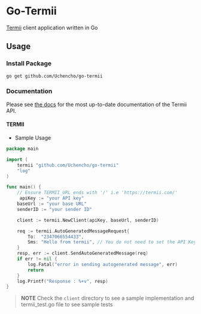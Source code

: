 # Go-Termii

[Termii](https://developers.termii.com/) client application written in Go

## Usage

### Install Package

```bash
go get github.com/Uchencho/go-termii
```

### Documentation

Please see [the docs](https://developers.termii.com/) for the most up-to-date documentation of the Termii API.

#### TERMII

- Sample Usage

```go
package main

import (
    termii "github.com/Uchencho/go-termii"
    "log"
)

func main() {
    // Ensure TERMII_URL ends with '/' i.e 'https://termii.com/'
     apiKey := "your API key"
    baseUrl := "your base URL"
    senderID := "your sender ID"

    client := termii.NewClient(apiKey, baseUrl, senderID)

    req := termii.AutoGeneratedMessageRequest{
        To:  "2347066554433",
        Sms: "Hello from termii", // You do not need to set the API Key in this request struct
    }
    resp, err := client.SendAutoGeneratedMessage(req)
    if err != nil {
        log.Fatal("error in sending autogenerated message", err)
        return
    }
    log.Printf("Response : %+v", resp)
}

```

> **NOTE**
> Check the `client` directory to see a sample implementation and termii_test.go file to see sample tests
